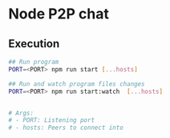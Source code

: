 # Node P2P chat

## Execution 

```bash
## Run program
PORT=<PORT> npm run start [...hosts]

## Run and watch program files changes
PORT=<PORT> npm run start:watch  [...hosts]


# Args:
# - PORT: Listening port
# - hosts: Peers to connect into
```